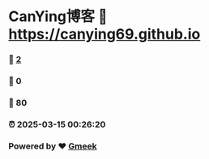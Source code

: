 # CanYing博客 :link: https://canying69.github.io 
### :page_facing_up: [2](https://canying69.github.io/tag.html) 
### :speech_balloon: 0 
### :hibiscus: 80 
### :alarm_clock: 2025-03-15 00:26:20 
### Powered by :heart: [Gmeek](https://github.com/Meekdai/Gmeek)
